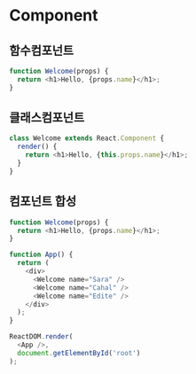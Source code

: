 # Component

## 함수컴포넌트

```javascript
function Welcome(props) {
  return <h1>Hello, {props.name}</h1>;
}
```

## 클래스컴포넌트

```javascript
class Welcome extends React.Component {
  render() {
    return <h1>Hello, {this.props.name}</h1>;
  }
}
```

## 컴포넌트 합성

```javascript
function Welcome(props) {
  return <h1>Hello, {props.name}</h1>;
}

function App() {
  return (
    <div>
      <Welcome name="Sara" />
      <Welcome name="Cahal" />
      <Welcome name="Edite" />
    </div>
  );
}

ReactDOM.render(
  <App />,
  document.getElementById('root')
);
```